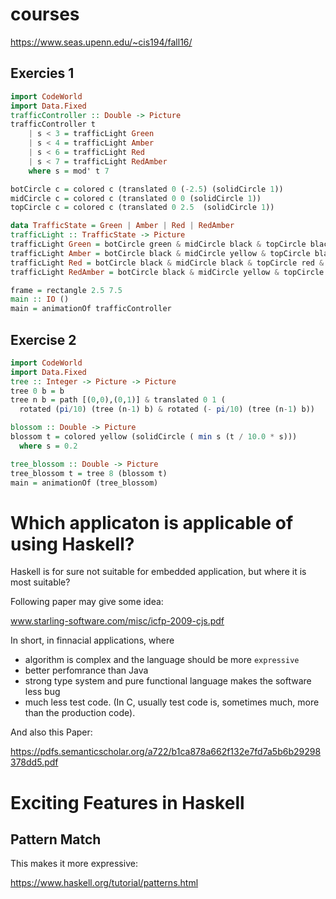 # courses

https://www.seas.upenn.edu/~cis194/fall16/

## Exercies 1

```Haskell
import CodeWorld
import Data.Fixed
trafficController :: Double -> Picture
trafficController t
    | s < 3 = trafficLight Green
    | s < 4 = trafficLight Amber
    | s < 6 = trafficLight Red
    | s < 7 = trafficLight RedAmber
    where s = mod' t 7

botCircle c = colored c (translated 0 (-2.5) (solidCircle 1))
midCircle c = colored c (translated 0 0 (solidCircle 1))
topCircle c = colored c (translated 0 2.5  (solidCircle 1))

data TrafficState = Green | Amber | Red | RedAmber
trafficLight :: TrafficState -> Picture
trafficLight Green = botCircle green & midCircle black & topCircle black & frame
trafficLight Amber = botCircle black & midCircle yellow & topCircle black & frame
trafficLight Red = botCircle black & midCircle black & topCircle red & frame
trafficLight RedAmber = botCircle black & midCircle yellow & topCircle red & frame

frame = rectangle 2.5 7.5
main :: IO ()
main = animationOf trafficController
```

## Exercise 2


```Haskell
import CodeWorld
import Data.Fixed
tree :: Integer -> Picture -> Picture
tree 0 b = b
tree n b = path [(0,0),(0,1)] & translated 0 1 (
  rotated (pi/10) (tree (n-1) b) & rotated (- pi/10) (tree (n-1) b))

blossom :: Double -> Picture
blossom t = colored yellow (solidCircle ( min s (t / 10.0 * s)))
  where s = 0.2

tree_blossom :: Double -> Picture
tree_blossom t = tree 8 (blossom t)
main = animationOf (tree_blossom)
```

# Which applicaton is applicable of using Haskell?

Haskell is for sure not suitable for embedded application, but where it is most suitable?

Following paper may give some idea:

www.starling-software.com/misc/icfp-2009-cjs.pdf

In short, in finnacial applications, where
- algorithm is complex and the language should be more `expressive`
- better perfomrance than Java
- strong type system and pure functional language makes the software less bug
- much less test code. (In C, usually test code is, sometimes much, more than the production code).


And also this Paper:

https://pdfs.semanticscholar.org/a722/b1ca878a662f132e7fd7a5b6b29298378dd5.pdf

# Exciting Features in Haskell

## Pattern Match

This makes it more expressive:

https://www.haskell.org/tutorial/patterns.html

